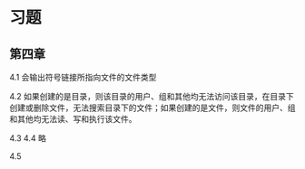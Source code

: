 # 习题

## 第四章

4.1 会输出符号链接所指向文件的文件类型

4.2 如果创建的是目录，则该目录的用户、组和其他均无法访问该目录，在目录下创建或删除文件，无法搜索目录下的文件；如果创建的是文件，则文件的用户、组和其他均无法读、写和执行该文件。

4.3 4.4 略

4.5 
